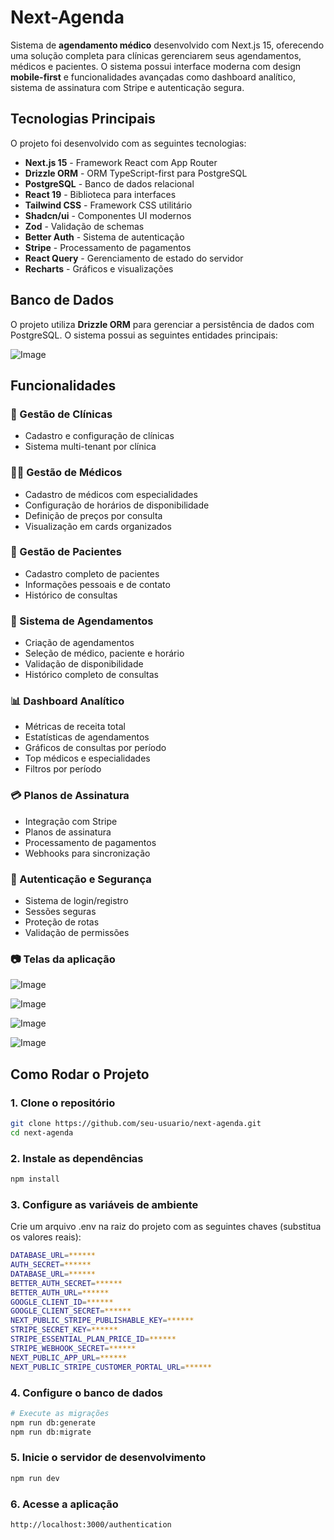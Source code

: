 # Next-Agenda

Sistema de **agendamento médico** desenvolvido com Next.js 15, oferecendo uma solução completa para clínicas gerenciarem seus agendamentos, médicos e pacientes. O sistema possui interface moderna com design **mobile-first** e funcionalidades avançadas como dashboard analítico, sistema de assinatura com Stripe e autenticação segura.

## Tecnologias Principais

O projeto foi desenvolvido com as seguintes tecnologias:

- **Next.js 15** - Framework React com App Router
- **Drizzle ORM** - ORM TypeScript-first para PostgreSQL
- **PostgreSQL** - Banco de dados relacional
- **React 19** - Biblioteca para interfaces
- **Tailwind CSS** - Framework CSS utilitário
- **Shadcn/ui** - Componentes UI modernos
- **Zod** - Validação de schemas
- **Better Auth** - Sistema de autenticação
- **Stripe** - Processamento de pagamentos
- **React Query** - Gerenciamento de estado do servidor
- **Recharts** - Gráficos e visualizações

## Banco de Dados

O projeto utiliza **Drizzle ORM** para gerenciar a persistência de dados com PostgreSQL. O sistema possui as seguintes entidades principais:

![Image](https://github.com/user-attachments/assets/6953d9af-b3d8-46ff-bd57-8365c5105cbb)

## Funcionalidades

### 🏥 Gestão de Clínicas

- Cadastro e configuração de clínicas
- Sistema multi-tenant por clínica

### 👨‍⚕️ Gestão de Médicos

- Cadastro de médicos com especialidades
- Configuração de horários de disponibilidade
- Definição de preços por consulta
- Visualização em cards organizados

### 👥 Gestão de Pacientes

- Cadastro completo de pacientes
- Informações pessoais e de contato
- Histórico de consultas

### 📅 Sistema de Agendamentos

- Criação de agendamentos
- Seleção de médico, paciente e horário
- Validação de disponibilidade
- Histórico completo de consultas

### 📊 Dashboard Analítico

- Métricas de receita total
- Estatísticas de agendamentos
- Gráficos de consultas por período
- Top médicos e especialidades
- Filtros por período

### 💳 Planos de Assinatura

- Integração com Stripe
- Planos de assinatura
- Processamento de pagamentos
- Webhooks para sincronização

### 🔐 Autenticação e Segurança

- Sistema de login/registro
- Sessões seguras
- Proteção de rotas
- Validação de permissões

### 📷 Telas da aplicação

![Image](https://github.com/user-attachments/assets/000fb294-6fb3-4e29-9638-1599aeb6d618)

![Image](https://github.com/user-attachments/assets/7911179d-d98c-43fb-ac87-5cf769504f0e)

![Image](https://github.com/user-attachments/assets/2c9d2c2a-31ac-4e4f-a1fb-0f6913f22c32)

![Image](https://github.com/user-attachments/assets/8a520866-3b21-4d00-a0ab-0e922f27aa61)

## Como Rodar o Projeto

### 1. Clone o repositório

```sh
git clone https://github.com/seu-usuario/next-agenda.git
cd next-agenda
```

### 2. Instale as dependências

```sh
npm install
```

### 3. Configure as variáveis de ambiente

Crie um arquivo .env na raiz do projeto com as seguintes chaves (substitua os valores reais):

```sh
DATABASE_URL=******
AUTH_SECRET=******
DATABASE_URL=******
BETTER_AUTH_SECRET=******
BETTER_AUTH_URL=******
GOOGLE_CLIENT_ID=******
GOOGLE_CLIENT_SECRET=******
NEXT_PUBLIC_STRIPE_PUBLISHABLE_KEY=******
STRIPE_SECRET_KEY=******
STRIPE_ESSENTIAL_PLAN_PRICE_ID=******
STRIPE_WEBHOOK_SECRET=******
NEXT_PUBLIC_APP_URL=******
NEXT_PUBLIC_STRIPE_CUSTOMER_PORTAL_URL=******
```

### 4. Configure o banco de dados

```sh
# Execute as migrações
npm run db:generate
npm run db:migrate
```

### 5. Inicie o servidor de desenvolvimento

```sh
npm run dev
```

### 6. Acesse a aplicação

```sh
http://localhost:3000/authentication
```
